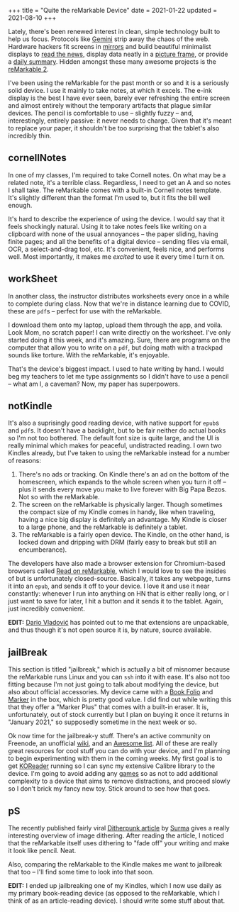 +++
title = "Quite the reMarkable Device"
date = 2021-01-22
updated = 2021-08-10
+++

Lately, there's been renewed interest in clean, simple technology
built to help us focus. Protocols like [Gemini][gemini] strip away
the chaos of the web. Hardware hackers fit screens in
[mirrors][mirror] and build beautiful minimalist displays to
[read the news][newspaper], display data neatly in a [picture
frame][frame], or provide a [daily summary][dashboard]. Hidden amongst
these many awesome projects is the [reMarkable 2][tablet].
<!-- more -->

I've been using the reMarkable for the past month or so and it is a
seriously solid device. I use it mainly to take notes, at which it
excels. The e-ink display is the best I have ever seen, barely ever
refreshing the entire screen and almost entirely without the temporary
artifacts that plague similar devices. The pencil is comfortable to
use – slightly fuzzy – and, interestingly, entirely passive: it never
needs to charge. Given that it's meant to replace your paper, it
shouldn't be too surprising that the tablet's also incredibly thin.

## cornellNotes

In one of my classes, I'm required to take Cornell notes. On what may
be a related note, it's a terrible class. Regardless, I need to get an
A and so notes I shall take. The reMarkable comes with a built-in
Cornell notes template. It's slightly different than the format I'm
used to, but it fits the bill well enough.

It's hard to describe the experience of using the device. I would
say that it feels shockingly natural. Using it to take notes feels
like writing on a clipboard with none of the usual annoyances – the
paper sliding, having finite pages; and all the benefits of a digital
device – sending files via email, OCR, a select-and-drag tool, etc.
It's convenient, feels nice, and performs well. Most importantly, it
makes me *excited* to use it every time I turn it on.

## workSheet

In another class, the instructor distributes worksheets every once in
a while to complete during class. Now that we're in distance learning
due to COVID, these are `pdf`s – perfect for use with the reMarkable.

I download them onto my laptop, upload them through the app, and
voila. Look Mom, no scratch paper! I can write directly on the
worksheet. I've only started doing it this week, and it's amazing.
Sure, there are programs on the computer that allow you to write
on a `pdf`, but doing math with a trackpad sounds like torture. With
the reMarkable, it's enjoyable.

That's the device's biggest impact. I used to hate writing by hand.
I would beg my teachers to let me type assignments so I didn't have
to use a pencil – what am I, a caveman? Now, my paper has superpowers.

## notKindle

It's also a suprisingly good reading device, with native support for
`epub`s and `pdf`s. It doesn't have a backlight, but to be fair
neither do actual books so I'm not too bothered. The default font size
is quite large, and the UI is really minimal which makes for peaceful,
undistracted reading. I own two Kindles already, but I've taken to
using the reMarkable instead for a number of reasons:

1. There's no ads or tracking. On Kindle there's an ad on the bottom
of the homescreen, which expands to the whole screen when you turn it
off – plus it sends every move you make to live forever with Big Papa
Bezos. Not so with the reMarkable.
2. The screen on the reMarkable is physically larger. Though sometimes
the compact size of my Kindle comes in handy, like when traveling,
having a nice big display is definitely an advantage. My Kindle is
closer to a large phone, and the reMarkable is definitely a tablet.
3. The reMarkable is a fairly open device. The Kindle, on the other
hand, is locked down and dripping with DRM (fairly easy to break but
still an encumberance).

The developers have also made a browser extension for Chromium-based
browsers called [Read on reMarkable][rorm], which I would love to see
the insides of but is unfortunately closed-source. Basically, it takes
any webpage, turns it into an `epub`, and sends it off to your device.
I love it and use it near constantly: whenever I run into anything on
HN that is either really long, or I just want to save for later, I
hit a button and it sends it to the tablet. Again, just incredibly
convenient.

**EDIT:** [Dario Vladović][dv] has pointed out to me that extensions
are unpackable, and thus though it's not open source it is, by nature,
source available.

## jailBreak

This section is titled "jailbreak," which is actually a bit of
misnomer because the reMarkable runs Linux and you can `ssh` into it
with ease. It's also not too fitting because I'm not just going to
talk about modifying the device, but also about official accessories.
My device came with a [Book Folio][folio] and [Marker][marker] in the
box, which is pretty good value. I did find out while writing this
that they offer a "Marker Plus" that comes with a built-in eraser. It
is, unfortunately, out of stock currently but I plan on buying it once
it returns in "January 2021," so supposedly sometime in the next week
or so.

Ok now time for the jailbreak-y stuff. There's an active community on
Freenode, an unofficial [wiki][wiki], and an [Awesome list][awesome].
All of these are really great resources for cool stuff you can do with
your device, and I'm planning to begin experimenting with them in the
coming weeks. My first goal is to get [KOReader][reader] running so I
can sync my extensive Calibre library to the device. I'm going to
avoid adding any [games][games] so as not to add additional complexity
to a device that aims to remove distractions, and proceed slowly so I
don't brick my fancy new toy. Stick around to see how that goes.

## pS

The recently published fairly viral [Ditherpunk article][dither]
by [Surma][surma] gives a really interesting overview of image
dithering. After reading the article, I noticed that the reMarkable
itself uses dithering to "fade off" your writing and make it look
like pencil. Neat.

Also, comparing the reMarkable to the Kindle makes me want to
jailbreak that too – I'll find some time to look into that soon.

**EDIT:** I ended up jailbreaking one of my Kindles, which I now use
daily as my primary book-reading device (as opposed to the reMarkable,
which I think of as an article-reading device). I should write some
stuff about that.

[tablet]: https://remarkable.com/
[github]: https://github.com/reMarkable
[gemini]: https://gemini.circumlunar.space/
[mirror]: https://onezero.medium.com/smarter-mirrors-and-how-theyre-made-327997b9eff7
[newspaper]: https://onezero.medium.com/the-morning-paper-revisited-35b407822494
[frame]: https://onezero.medium.com/meet-accent-352cfa95813a
[dashboard]: https://healeycodes.com/hacking-together-an-e-ink-dashboard/
[rorm]: https://chrome.google.com/webstore/detail/read-on-remarkable/bfhkfdnddlhfippjbflipboognpdpoeh
[dv]: https://github.com/vladimyr
[folio]: https://remarkable.com/store/remarkable-2/folios
[marker]: https://remarkable.com/store/remarkable-2/markers
[wiki]: https://remarkablewiki.com/
[awesome]: https://github.com/reHackable/awesome-reMarkable
[reader]: https://github.com/koreader/koreader
[games]: https://github.com/reHackable/awesome-reMarkable#user-content-games
[dither]: https://surma.dev/things/ditherpunk/index.html
[surma]: https://surma.dev/
